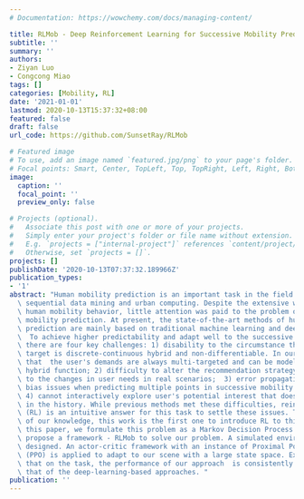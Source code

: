 ```yaml
---
# Documentation: https://wowchemy.com/docs/managing-content/

title: RLMob - Deep Reinforcement Learning for Successive Mobility Prediction (In submission)
subtitle: ''
summary: ''
authors:
- Ziyan Luo
- Congcong Miao
tags: []
categories: [Mobility, RL]
date: '2021-01-01'
lastmod: 2020-10-13T15:37:32+08:00
featured: false
draft: false
url_code: https://github.com/SunsetRay/RLMob

# Featured image
# To use, add an image named `featured.jpg/png` to your page's folder.
# Focal points: Smart, Center, TopLeft, Top, TopRight, Left, Right, BottomLeft, Bottom, BottomRight.
image:
  caption: ''
  focal_point: ''
  preview_only: false

# Projects (optional).
#   Associate this post with one or more of your projects.
#   Simply enter your project's folder or file name without extension.
#   E.g. `projects = ["internal-project"]` references `content/project/deep-learning/index.md`.
#   Otherwise, set `projects = []`.
projects: []
publishDate: '2020-10-13T07:37:32.189966Z'
publication_types:
- '1'
abstract: "Human mobility prediction is an important task in the field of spatiotemporal\
  \ sequential data mining and urban computing. Despite the extensive work on mining\
  \ human mobility behavior, little attention was paid to the problem of successive\
  \ mobility prediction. At present, the state-of-the-art methods of human mobility\
  \ prediction are mainly based on traditional machine learning and deep learning.\
  \  To achieve higher predictability and adapt well to the successive mobility prediction,\
  \ there are four key challenges: 1) disability to the circumstance that the optimizing\
  \ target is discrete-continuous hybrid and non-differentiable. In our work, we assume\
  \ that  the user's demands are always multi-targeted and can be modeled as a discrete-continuous\
  \ hybrid function; 2) difficulty to alter the recommendation strategy flexibly according\
  \ to the changes in user needs in real scenarios;  3) error propagation and exposure\
  \ bias issues when predicting multiple points in successive mobility prediction;\
  \ 4) cannot interactively explore user's potential interest that does not appear\
  \ in the history. While previous methods met these difficulties, reinforcement learning\
  \ (RL) is an intuitive answer for this task to settle these issues. To the best\
  \ of our knowledge, this work is the first one to introduce RL to this task. In\
  \ this paper, we formulate this problem as a Markov Decision Process. We further\
  \ propose a framework - RLMob to solve our problem. A simulated environment is carefully\
  \ designed. An actor-critic framework with an instance of Proximal Policy Optimization\
  \ (PPO) is applied to adapt to our scene with a large state space. Experiments show\
  \ that on the task, the performance of our approach  is consistently superior to\
  \ that of the deep-learning-based approaches. "
publication: ''
---
```

